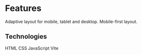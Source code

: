 # Features

Adaptive layout for mobile, tablet and desktop.
Mobile-first layout.

## Technologies

HTML
CSS
JavaScript
Vite
